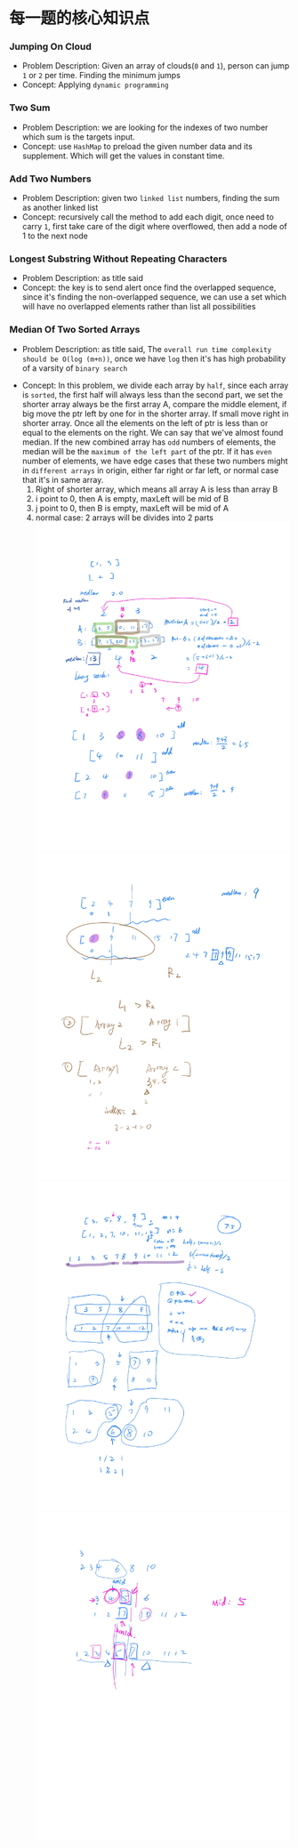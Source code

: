# 每一题的核心知识点
### Jumping On Cloud
- Problem Description: Given an array of clouds(`0` and `1`), person can jump `1` or `2` per time. Finding the minimum 
jumps
- Concept: Applying `dynamic programming`
### Two Sum
- Problem Description: we are looking for the indexes of two number which sum is the targets input.
- Concept: use `HashMap` to preload the given number data and its supplement. Which will get the 
values in constant time.
### Add Two Numbers
- Problem Description: given two `linked list` numbers, finding the sum as another linked list
- Concept: recursively call the method to add each digit, once need to carry `1`, first take care of 
the digit where overflowed, then add a node of 1 to the next node
### Longest Substring Without Repeating Characters
- Problem Description: as title said
- Concept: the key is to send alert once find the overlapped sequence, since it's finding the non-overlapped sequence,
we can use a set which will have no overlapped elements rather than list all possibilities
### Median Of Two Sorted Arrays
- Problem Description: as title said, The `overall run time complexity should be O(log (m+n))`,
once we have `log` then it's has high probability of a varsity of `binary search` 
+ Concept: In this problem, we divide each array by `half`, since each array is `sorted`, the first half will always 
less than the second part, we set the shorter array always be the first array A, compare the middle element, if big move 
the ptr left by one for in the shorter array. If small move right in shorter array. Once all the elements on the left of 
ptr is less than or equal to the elements on the right. We can say that we've almost found median. If the new combined 
array has `odd` numbers of elements, the median will be the `maximum of the left part` of the ptr. If it has `even` number of 
elements, we have edge cases that these two numbers might in `different arrays` in origin, 
either far right or far left, or normal case that it's in same array.
    1. Right of shorter array, which means all array A is less than array B
    2. i point to 0, then A is empty, maxLeft will be mid of B
    3. j point to 0, then B is empty, maxLeft will be mid of A
    4. normal case: 2 arrays will be divides into 2 parts 
   ![divide array1](Page1.jpg) 
   ![divide array1](Page2.jpg) 
   ![divide array1](Page3.jpg) 
   ![divide array1](Page4.jpg) 
    
